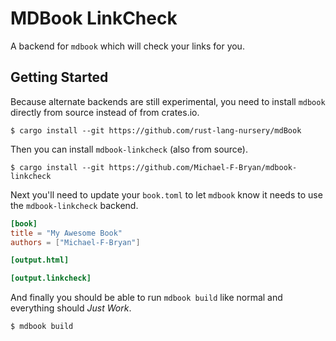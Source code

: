 # MDBook LinkCheck

A backend for `mdbook` which will check your links for you.


## Getting Started

Because alternate backends are still experimental, you need to install `mdbook`
directly from source instead of from crates.io.

```
$ cargo install --git https://github.com/rust-lang-nursery/mdBook
```

Then you can install `mdbook-linkcheck` (also from source).

```
$ cargo install --git https://github.com/Michael-F-Bryan/mdbook-linkcheck
```

Next you'll need to update your `book.toml` to let `mdbook` know it needs to 
use the `mdbook-linkcheck` backend.

```toml
[book]
title = "My Awesome Book"
authors = ["Michael-F-Bryan"]

[output.html]

[output.linkcheck]
```

And finally you should be able to run `mdbook build` like normal and everything
should *Just Work*.

```
$ mdbook build
```